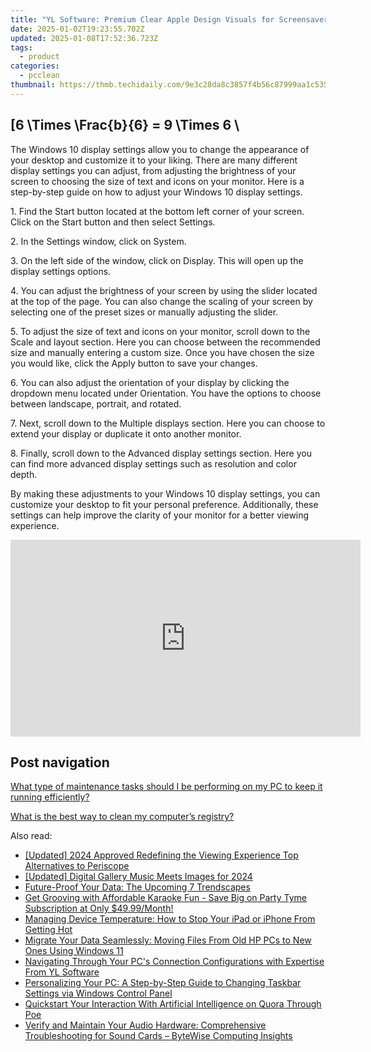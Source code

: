 ```yaml
---
title: "YL Software: Premium Clear Apple Design Visuals for Screensavers & Desktop Decoration"
date: 2025-01-02T19:23:55.702Z
updated: 2025-01-08T17:52:36.723Z
tags:
  - product
categories:
  - pcclean
thumbnail: https://thmb.techidaily.com/9e3c28da8c3857f4b56c87999aa1c53599613008193fcbe550b0f87978d3601d.jpg
---
```


## \[6 \Times \Frac{b}{6} = 9 \Times 6 \

The Windows 10 display settings allow you to change the appearance of your desktop and customize it to your liking. There are many different display settings you can adjust, from adjusting the brightness of your screen to choosing the size of text and icons on your monitor. Here is a step-by-step guide on how to adjust your Windows 10 display settings. 

1\. Find the Start button located at the bottom left corner of your screen. Click on the Start button and then select Settings.

2\. In the Settings window, click on System.

3\. On the left side of the window, click on Display. This will open up the display settings options. 

4\. You can adjust the brightness of your screen by using the slider located at the top of the page. You can also change the scaling of your screen by selecting one of the preset sizes or manually adjusting the slider.

5\. To adjust the size of text and icons on your monitor, scroll down to the Scale and layout section. Here you can choose between the recommended size and manually entering a custom size. Once you have chosen the size you would like, click the Apply button to save your changes.

6\. You can also adjust the orientation of your display by clicking the dropdown menu located under Orientation. You have the options to choose between landscape, portrait, and rotated.

7\. Next, scroll down to the Multiple displays section. Here you can choose to extend your display or duplicate it onto another monitor.

8\. Finally, scroll down to the Advanced display settings section. Here you can find more advanced display settings such as resolution and color depth. 

By making these adjustments to your Windows 10 display settings, you can customize your desktop to fit your personal preference. Additionally, these settings can help improve the clarity of your monitor for a better viewing experience.

<!-- affiliate ads begin -->
<iframe width="560" height="315" src="https://www.youtube.com/embed/aYH0B2HqcIM?si=3fkoG85L6hAeB4ok" title="YouTube video player" frameborder="0" allow="accelerometer; autoplay; clipboard-write; encrypted-media; gyroscope; picture-in-picture; web-share" referrerpolicy="strict-origin-when-cross-origin" allowfullscreen></iframe>
<!-- affiliate ads end -->

## Post navigation

[What type of maintenance tasks should I be performing on my PC to keep it running efficiently?](https://tools.techidaily.com/pcclean/products/)

[What is the best way to clean my computer’s registry?](https://tools.techidaily.com/pcclean/products/)

<ins class="adsbygoogle"
     style="display:block"
     data-ad-format="autorelaxed"
     data-ad-client="ca-pub-7571918770474297"
     data-ad-slot="1223367746"></ins>

<ins class="adsbygoogle"
     style="display:block"
     data-ad-client="ca-pub-7571918770474297"
     data-ad-slot="8358498916"
     data-ad-format="auto"
     data-full-width-responsive="true"></ins>

<span class="atpl-alsoreadstyle">Also read:</span>
<div><ul>
<li><a href="https://fox-blue.techidaily.com/updated-2024-approved-redefining-the-viewing-experience-top-alternatives-to-periscope/"><u>[Updated] 2024 Approved Redefining the Viewing Experience Top Alternatives to Periscope</u></a></li>
<li><a href="https://fox-helps.techidaily.com/updated-digital-gallery-music-meets-images-for-2024/"><u>[Updated] Digital Gallery Music Meets Images for 2024</u></a></li>
<li><a href="https://tech-hub.techidaily.com/future-proof-your-data-the-upcoming-7-trendscapes/"><u>Future-Proof Your Data: The Upcoming 7 Trendscapes</u></a></li>
<li><a href="https://win-exclusive.techidaily.com/get-grooving-with-affordable-karaoke-fun-save-big-on-party-tyme-subscription-at-only-4999month/"><u>Get Grooving with Affordable Karaoke Fun - Save Big on Party Tyme Subscription at Only $49.99/Month!</u></a></li>
<li><a href="https://fox-that.techidaily.com/managing-device-temperature-how-to-stop-your-ipad-or-iphone-from-getting-hot/"><u>Managing Device Temperature: How to Stop Your iPad or iPhone From Getting Hot</u></a></li>
<li><a href="https://fox-search.techidaily.com/migrate-your-data-seamlessly-moving-files-from-old-hp-pcs-to-new-ones-using-windows-11/"><u>Migrate Your Data Seamlessly: Moving Files From Old HP PCs to New Ones Using Windows 11</u></a></li>
<li><a href="https://win-exclusive.techidaily.com/navigating-through-your-pcs-connection-configurations-with-expertise-from-yl-software/"><u>Navigating Through Your PC's Connection Configurations with Expertise From YL Software</u></a></li>
<li><a href="https://win-exclusive.techidaily.com/personalizing-your-pc-a-step-by-step-guide-to-changing-taskbar-settings-via-windows-control-panel/"><u>Personalizing Your PC: A Step-by-Step Guide to Changing Taskbar Settings via Windows Control Panel</u></a></li>
<li><a href="https://tech-hub.techidaily.com/quickstart-your-interaction-with-artificial-intelligence-on-quora-through-poe/"><u>Quickstart Your Interaction With Artificial Intelligence on Quora Through Poe</u></a></li>
<li><a href="https://win-exclusive.techidaily.com/verify-and-maintain-your-audio-hardware-comprehensive-troubleshooting-for-sound-cards-bytewise-computing-insights/"><u>Verify and Maintain Your Audio Hardware: Comprehensive Troubleshooting for Sound Cards – ByteWise Computing Insights</u></a></li>
</ul></div>

